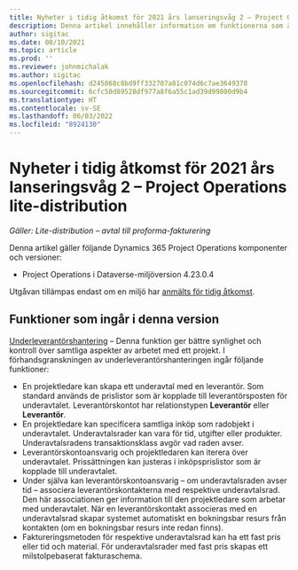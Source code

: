 ```yaml
---
title: Nyheter i tidig åtkomst för 2021 års lanseringsvåg 2 – Project Operations lite-distribution
description: Denna artikel innehåller information om funktionerna som är tillgängliga i utgivningscykel 2 för 2021 tidig åtkomst av Project Operations Lite för oktober 2021.
author: sigitac
ms.date: 08/10/2021
ms.topic: article
ms.prod: ''
ms.reviewer: johnmichalak
ms.author: sigitac
ms.openlocfilehash: d245868c8bd9ff332707a81c074d6c7ae3649378
ms.sourcegitcommit: 6cfc50d89528df977a8f6a55c1ad39d99800d9b4
ms.translationtype: HT
ms.contentlocale: sv-SE
ms.lasthandoff: 06/03/2022
ms.locfileid: "8924130"
---
```

# <a name="whats-new-2021-wave-2-early-access---project-operations-lite-deployment"></a>Nyheter i tidig åtkomst för 2021 års lanseringsvåg 2 – Project Operations lite-distribution

_Gäller: Lite-distribution – avtal till proforma-fakturering_

Denna artikel gäller följande Dynamics 365 Project Operations komponenter och versioner:

  - Project Operations i Dataverse-miljöversion 4.23.0.4

Utgåvan tillämpas endast om en miljö har [anmälts för tidig åtkomst](/power-platform/admin/opt-in-early-access-updates#how-to-enable-early-access-updates).

## <a name="features-included-in-this-release"></a>Funktioner som ingår i denna version

[Underleverantörshantering](/dynamics365/project-operations/pro/subcontracting/managing-subcontracts-overview) – Denna funktion ger bättre synlighet och kontroll över samtliga aspekter av arbetet med ett projekt. I förhandsgranskningen av underleverantörshanteringen ingår följande funktioner:

  - En projektledare kan skapa ett underavtal med en leverantör. Som standard används de prislistor som är kopplade till leverantörsposten för underavtalet. Leverantörskontot har relationstypen **Leverantör** eller **Leverantör**.
  - En projektledare kan specificera samtliga inköp som radobjekt i underavtalet. Underavtalsrader kan vara för tid, utgifter eller produkter. Underavtalsradens transaktionsklass avgör vad raden avser.
  - Leverantörskontoansvarig och projektledaren kan iterera över underavtalet. Prissättningen kan justeras i inköpsprislistor som är kopplade till underavtalet.
  - Under själva kan leverantörskontoansvarig – om underavtalsraden avser tid – associera leverantörskontakterna med respektive underavtalsrad. Den här associationen ger information till den projektledare som arbetar med underavtalet. När en leverantörskontakt associeras med en underavtalsrad skapar systemet automatiskt en bokningsbar resurs från kontakten (om en bokningsbar resurs inte redan finns).
  - Faktureringsmetoden för respektive underavtalsrad kan ha ett fast pris eller tid och material. För underavtalsrader med fast pris skapas ett milstolpebaserat fakturaschema.
